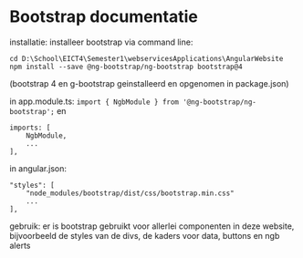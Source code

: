 # Bootstrap documentatie

installatie:
installeer bootstrap via command line:
```
cd D:\School\EICT4\Semester1\webservicesApplications\AngularWebsite
npm install --save @ng-bootstrap/ng-bootstrap bootstrap@4
```
(bootstrap 4 en g-bootstrap geinstalleerd en opgenomen in package.json)

in app.module.ts:
`import { NgbModule } from '@ng-bootstrap/ng-bootstrap';`
en
```
imports: [
    NgbModule,
    ...
],
```
in angular.json:
```
"styles": [
    "node_modules/bootstrap/dist/css/bootstrap.min.css"
    ...
],
```

gebruik:
er is bootstrap gebruikt voor allerlei componenten in deze website,
bijvoorbeeld de styles van de divs, de kaders voor data, buttons en ngb alerts